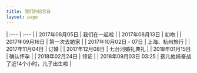 ```yaml
---
title: 我们的纪念日
layout: page
---
```


| :--- | :--- |
| 2017年08月05日 | 我们在一起啦 |
| 2017年08月13日 | 初吻 |
| 2017年09月16日 | 第一次去她家 |
| 2017年10月02日 - 07日 | 上海、杭州旅行 |
| 2017年11月04日 | 订婚 |
| 2017年12月08日 | 七台河婚礼典礼 |
| 2018年01月15日 | 确认怀孕 |
| 2018年02月24日 | 领证 |
| 2018年09月03日 03:25 | 孩儿他妈奋战了近14个小时，儿子出生啦 |



